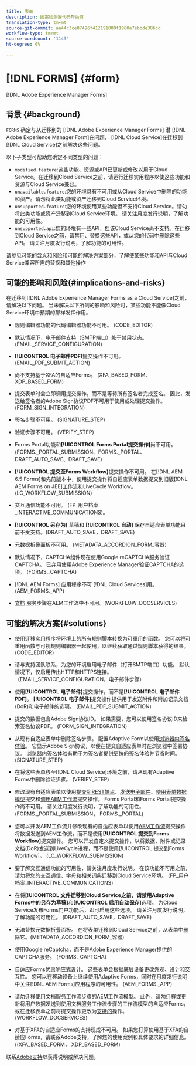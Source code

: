 ```yaml
---
title: 表单
description: 图案检测器代码帮助页
translation-type: tm+mt
source-git-commit: aa44c3ce87496f412191000f1980a7ebbde386cd
workflow-type: tm+mt
source-wordcount: '1143'
ht-degree: 0%

---
```



# [!DNL FORMS] {#form}

[!DNL Adobe Experience Manager Forms]

## 背景 {#background}

`FORMS` 确定与从迁移到的 [!DNL Adobe Experience Manager Forms] 潜 [!DNL Adobe Experience Manager Form]在问题， [!DNL Cloud Service]在迁移到[!DNL Cloud Service]之前解决这些问题。

以下子类型可帮助您确定不同类型的问题：

* `modified.feature`:这些功能、资源或API已更新或修改以用于Cloud Service。在迁移到Cloud Service之前，请运行迁移实用程序以使这些功能和资源与Cloud Service兼容。
* `unavailable.feature`:您的环境具有不可用或从Cloud Service中删除的功能和资产。请勿将此类功能或资产迁移到Cloud Service环境。
* `unsupported.feature`:您的环境使用某些功能但不支持Cloud Service。请勿将此类功能或资产迁移到Cloud Service环境。 请关注月度发行说明，了解功能的可用性。
* `unsupported.api`:您的环境有一些API，但该Cloud Service尚不支持。在迁移到Cloud Service之前，请禁用、替换这些API，或从您的代码中删除这些API。 请关注月度发行说明，了解功能的可用性。

请参见[可能的含义和风险](#implications-and-risks)和[可能的解决方案](#solutions)部分，了解使某些功能和API与Cloud Service兼容所需的替换和其他操作

## 可能的影响和风险{#implications-and-risks}

在迁移到[!DNL Adobe Experience Manager Forms as a Cloud Service]之前，请解决以下问题。 当未解决以下所列的影响和风险时，某些功能不能像Cloud Service环境中预期的那样发挥作用。

* 规则编辑器功能的代码编辑器功能不可用。 (CODE_EDITOR)

* 默认情况下，电子邮件支持（SMTP端口）处于禁用状态。 (EMAIL_SERVICE_CONFIGURATION)

* **[!UICONTROL 电子邮件PDF]**&#x200B;提交操作不可用。(EMAIL_PDF_SUBMIT_ACTION)

* 尚不支持基于XFA的自适应Forms。 (XFA_BASED_FORM、XDP_BASED_FORM)

* 提交表单时会立即调用提交操作，而不是等待所有签名者完成签名。 因此，发送给签名者的Adobe Sign协议PDF不可用于使用或处理提交操作。 (FORM_SIGN_INTEGRATION)

* 签名步骤不可用。 (SIGNATURE_STEP)

* 验证步骤不可用。 (VERIFY_STEP)

* Forms Portal功能和&#x200B;**[!UICONTROL Forms Portal提交操作]**&#x200B;尚不可用。 (FORMS._PORTAL_SUBMISSION、FORMS._PORTAL、DRAFT_AUTO_SAVE、DRAFT_SAVE)

* **[!UICONTROL 提交至Forms Workflow]**&#x200B;提交操作不可用。 在[!DNL AEM 6.5 Forms]和先前版本中，使用提交操作将自适应表单数据提交到旧版[!DNL AEM Forms on JEE]工作流和LiveCycle Workflow。 (LC_WORKFLOW_SUBMISSION)

* 交互通信功能不可用。  (FP_用户档案_INTERACTIVE_COMMUNICATIONS)。

* **[!UICONTROL 另存为]** 草稿和 **[!UICONTROL 自动]** 保存自适应表单功能目前不受支持。(DRAFT_AUTO_SAVE，DRAFT_SAVE)

* 元数据折叠面板不可用。 (METADATA_ACCORDION_FORM_容器)

* 默认情况下，CAPTCHA组件现在使用Google reCAPTCHA服务验证CAPTCHA。 已弃用使用Adobe Experience Manager验证CAPTCHA的选项。 (FORMS._CAPTCHA)

* [!DNL AEM Forms] 应用程序不可 [!DNL Cloud Services]用。(AEM_FORMS._APP)

* [文档](https://experienceleague.adobe.com/docs/experience-manager-65/forms/install-aem-forms/osgi-installation/install-configure-document-services.html?lang=en#deployment-topology) 服务步骤在AEM工作流中不可用。(WORKFLOW_DOCSERVICES)

## 可能的解决方案{#solutions}

* 使用迁移实用程序将环境上的所有规则脚本转换为可重用的函数。 您可以将可重用函数与可视规则编辑器一起使用，以继续获取通过规则脚本获得的结果。 (CODE_EDITOR)

* 请与支持团队联系，为您的环境启用电子邮件（打开SMTP端口）功能。 默认情况下，仅启用传出HTTP和HTTPS连接。 （EMAIL_SERVICE_CONFIGURATION，电子邮件步骤）

* 使用&#x200B;**[!UICONTROL 电子邮件]**&#x200B;提交操作，而不是&#x200B;**[!UICONTROL 电子邮件PDF]**。 **[!UICONTROL 电子邮件]**&#x200B;提交操作提供用于发送附件和附加记录文档(DoR)和电子邮件的选项。 (EMAIL_PDF_SUBMIT_ACTION)

* 提交的数据包含Adobe Sign协议ID。 如果需要，您可以使用签名协议ID来检索签名协议PDF。  (FORM_SIGN_INTEGRATION)

* 从现有自适应表单中删除签名步骤。 配置Adaptive Form以使用[浏览器内签名体验](https://medium.com/adobetech/using-adobe-sign-to-e-sign-an-adaptive-form-heres-the-best-way-to-do-it-dc3e15f9b684)。 它显示Adobe Sign协议，以便在提交自适应表单时在浏览器中签署协议。 浏览器内签名体验有助于为签名者提供更快的签名体验并节省时间。 (SIGNATURE_STEP)

* 在将这些表单移至[!DNL Cloud Service]环境之前，请从现有Adaptive Forms中删除验证步骤。 (VERIFY_STEP)

* 修改现有自适应表单以使用[提交到REST端点](https://experienceleague.adobe.com/docs/experience-manager-forms-cloud-service/forms/create-an-adaptive-form/configure-submit-actions-and-metadata-submission/configuring-submit-actions.html#submit-to-rest-endpoint)、[发送电子邮件](https://experienceleague.adobe.com/docs/experience-manager-forms-cloud-service/forms/create-an-adaptive-form/configure-submit-actions-and-metadata-submission/configuring-submit-actions.html#send-email)、[使用表单数据模型](https://experienceleague.adobe.com/docs/experience-manager-forms-cloud-service/forms/create-an-adaptive-form/configure-submit-actions-and-metadata-submission/configuring-submit-actions.html#submit-using-form-data-model)提交和[调用AEM工作流](https://experienceleague.adobe.com/docs/experience-manager-forms-cloud-service/forms/create-an-adaptive-form/configure-submit-actions-and-metadata-submission/configuring-submit-actions.html#invoke-an-aem-workflow)提交操作。 Forms Portal和Forms Portal提交操作尚不可用。 请关注月度发行说明，了解功能的可用性。 (FORMS._PORTAL_SUBMISSION， FORMS._PORTAL)

* 您可以开发AEM工作流并修改现有的自适应表单以使用[AEM工作流](https://experienceleague.adobe.com/docs/experience-manager-forms-cloud-service/forms/create-an-adaptive-form/configure-submit-actions-and-metadata-submission/configuring-submit-actions.html#invoke-an-aem-workflow)提交操作将数据发送到AEM工作流，而不是使用&#x200B;**[!UICONTROL 提交到Forms Workflow]**&#x200B;提交操作。 您可以开发自定义提交操作，以将数据、附件或记录文档(DoR)发送到LiveCycle进程，而不是使用[!UICONTROL 提交到Forms Workflow]。 (LC_WORKFLOW_SUBMISSION)

* 要了解交互通信功能的可用性，请关注月度发行说明。 在该功能不可用之前，请勿将您的交互通信、字母和相关词典迁移到Cloud Service环境。 (FP_用户档案_INTERACTIVE_COMMUNICATIONS)

* 在将&#x200B;**[!UICONTROL 文件迁移到Cloud Service之前，请禁用Adaptive Forms中的另存为草稿]**&#x200B;和&#x200B;**[!UICONTROL 启用自动保存]**&#x200B;选项。 为Cloud Service发布Forms门户功能后，即可启用这些选项。 请关注月度发行说明，了解功能的可用性。 (DRAFT_AUTO_SAVE，DRAFT_SAVE)

* 无法替换元数据折叠面板。 在将表单迁移到Cloud Service之前，从表单中删除它。(METADATA_ACCORDION_FORM_容器)

* 使用Google reCaptcha，而不是Adobe Experience Manager提供的CAPTCHA服务。 (FORMS._CAPTCHA)

* 自适应Forms优惠响应式设计。 这些表单会根据底层设备更改外观、设计和交互性。 您可以在移动设备上继续使用Adaptive Forms，同时在月度发行说明中关注[!DNL AEM Forms]应用程序的可用性。 (AEM_FORMS._APP)

* 请勿迁移使用文档服务工作流步骤的AEM工作流模型。 此外，请勿迁移或更新将用户数据发送到使用文档服务工作流步骤的工作流模型的自适应Forms，或在迁移表单之前将提交操作更改为[支持的](https://experienceleague.adobe.com/docs/experience-manager-forms-cloud-service/forms/create-an-adaptive-form/configure-submit-actions-and-metadata-submission/configuring-submit-actions.html)操作。 (WORKFLOW_DOCSERVICES)

* 对基于XFA的自适应Forms的支持现成不可用。 如果您打算使用基于XFA的自适应Forms，请联系Adobe支持，了解您的使用案例和具体要求的详细信息。((XFA_BASED_FORM， XDP_BASED_FORM)

联系[Adobe支持](https://helpx.adobe.com/enterprise/using/support-for-experience-cloud.html)以获得说明或解决问题。
